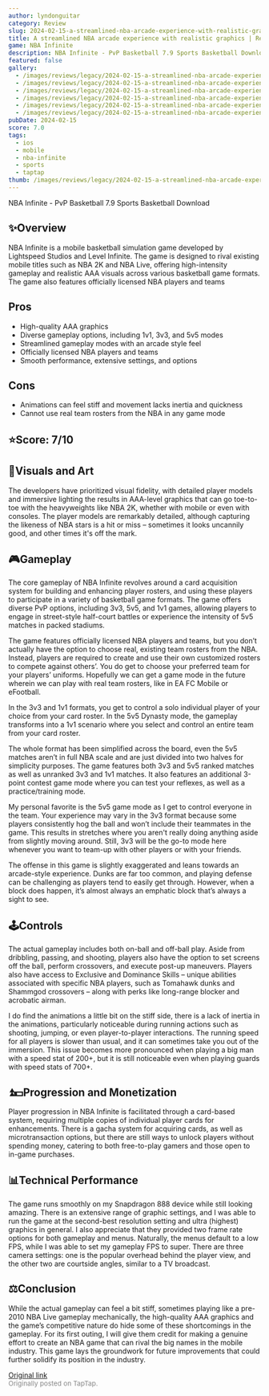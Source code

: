 ```yaml
---
author: lyndonguitar
category: Review
slug: 2024-02-15-a-streamlined-nba-arcade-experience-with-realistic-graphics-review-nba-infinite
title: A streamlined NBA arcade experience with realistic graphics | Review - NBA Infinite
game: NBA Infinite
description: NBA Infinite - PvP Basketball 7.9 Sports Basketball Download
featured: false
gallery:
  - /images/reviews/legacy/2024-02-15-a-streamlined-nba-arcade-experience-with-realistic-graphics--review---nba-infinite-0.avif
  - /images/reviews/legacy/2024-02-15-a-streamlined-nba-arcade-experience-with-realistic-graphics--review---nba-infinite-1.avif
  - /images/reviews/legacy/2024-02-15-a-streamlined-nba-arcade-experience-with-realistic-graphics--review---nba-infinite-2.avif
  - /images/reviews/legacy/2024-02-15-a-streamlined-nba-arcade-experience-with-realistic-graphics--review---nba-infinite-3.avif
  - /images/reviews/legacy/2024-02-15-a-streamlined-nba-arcade-experience-with-realistic-graphics--review---nba-infinite-4.avif
  - /images/reviews/legacy/2024-02-15-a-streamlined-nba-arcade-experience-with-realistic-graphics--review---nba-infinite-5.avif
pubDate: 2024-02-15
score: 7.0
tags:
  - ios
  - mobile
  - nba-infinite
  - sports
  - taptap
thumb: /images/reviews/legacy/2024-02-15-a-streamlined-nba-arcade-experience-with-realistic-graphics--review---nba-infinite-0.avif
---
```


NBA Infinite - PvP Basketball
7.9
Sports
Basketball
Download


## ✨Overview
NBA Infinite is a mobile basketball simulation game developed by Lightspeed Studios and Level Infinite. The game is designed to rival existing mobile titles such as NBA 2K and NBA Live, offering high-intensity gameplay and realistic AAA visuals across various basketball game formats. The game also features officially licensed NBA players and teams




## Pros
- High-quality AAA graphics
- Diverse gameplay options, including 1v1, 3v3, and 5v5 modes
- Streamlined gameplay modes with an arcade style feel
- Officially licensed NBA players and teams
- Smooth performance, extensive settings, and options
## Cons
- Animations can feel stiff and movement lacks inertia and quickness
- Cannot use real team rosters from the NBA in any game mode



## ⭐️Score: 7/10


## 🎨Visuals and Art
The developers have prioritized visual fidelity, with detailed player models and immersive lighting the results in AAA-level graphics that can go toe-to-toe with the heavyweights like NBA 2K, whether with mobile or even with consoles. The player models are remarkably detailed, although capturing the likeness of NBA stars is a hit or miss – sometimes it looks uncannily good, and other times it's off the mark.


## 🎮Gameplay
The core gameplay of NBA Infinite revolves around a card acquisition system for building and enhancing player rosters, and using these players to participate in a variety of basketball game formats. The game offers diverse PvP options, including 3v3, 5v5, and 1v1 games, allowing players to engage in street-style half-court battles or experience the intensity of 5v5 matches in packed stadiums.

The game features officially licensed NBA players and teams, but you don’t actually have the option to choose real, existing team rosters from the NBA. Instead, players are required to create and use their own customized rosters to compete against others’. You do get to choose your preferred team for your players’ uniforms. Hopefully we can get a game mode in the future wherein we can play with real team rosters, like in EA FC Mobile or eFootball.

In the 3v3 and 1v1 formats, you get to control a solo individual player of your choice from your card roster. In the 5v5 Dynasty mode, the gameplay transforms into a 1v1 scenario where you select and control an entire team from your card roster.

The whole format has been simplified across the board, even the 5v5 matches aren’t in full NBA scale and are just divided into two halves for simplicity purposes. The game features both 3v3 and 5v5 ranked matches as well as unranked 3v3 and 1v1 matches. It also features an additional 3-point contest game mode where you can test your reflexes, as well as a practice/training mode.

My personal favorite is the 5v5 game mode as I get to control everyone in the team. Your experience may vary in the 3v3 format because some players consistently hog the ball and won’t include their teammates in the game. This results in stretches where you aren't really doing anything aside from slightly moving around. Still, 3v3 will be the go-to mode here whenever you want to team-up with other players or with your friends.

The offense in this game is slightly exaggerated and leans towards an arcade-style experience. Dunks are far too common, and playing defense can be challenging as players tend to easily get through. However, when a block does happen, it’s almost always an emphatic block that’s always a sight to see.


## 🕹Controls
The actual gameplay includes both on-ball and off-ball play. Aside from dribbling, passing, and shooting, players also have the option to set screens off the ball, perform crossovers, and execute post-up maneuvers. Players also have access to Exclusive and Dominance Skills – unique abilities associated with specific NBA players, such as Tomahawk dunks and Shammgod crossovers – along with perks like long-range blocker and acrobatic airman.

I do find the animations a little bit on the stiff side, there is a lack of inertia in the animations, particularly noticeable during running actions such as shooting, jumping, or even player-to-player interactions. The running speed for all players is slower than usual, and it can sometimes take you out of the immersion. This issue becomes more pronounced when playing a big man with a speed stat of 200+, but it is still noticeable even when playing guards with speed stats of 700+.


## ⏫💵Progression and Monetization
Player progression in NBA Infinite is facilitated through a card-based system, requiring multiple copies of individual player cards for enhancements. There is a gacha system for acquiring cards, as well as microtransaction options, but there are still ways to unlock players without spending money, catering to both free-to-play gamers and those open to in-game purchases.


## 📊Technical Performance
The game runs smoothly on my Snapdragon 888 device while still looking amazing. There is an extensive range of graphic settings, and I was able to run the game at the second-best resolution setting and ultra (highest) graphics in general. I also appreciate that they provided two frame rate options for both gameplay and menus. Naturally, the menus default to a low FPS, while I was able to set my gameplay FPS to super. There are three camera settings: one is the popular overhead behind the player view, and the other two are courtside angles, similar to a TV broadcast.


## ⚖️Conclusion
While the actual gameplay can feel a bit stiff, sometimes playing like a pre-2010 NBA Live gameplay mechanically, the high-quality AAA graphics and the game’s competitive nature do hide some of these shortcomings in the gameplay. For its first outing, I will give them credit for making a genuine effort to create an NBA game that can rival the big names in the mobile industry. This game lays the groundwork for future improvements that could further solidify its position in the industry.

[Original link](https://www.taptap.io/post/7007128)<br><span style="font-size: 0.95em; color: #888;">Originally posted on TapTap.</span>